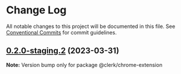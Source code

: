 # Change Log

All notable changes to this project will be documented in this file.
See [Conventional Commits](https://conventionalcommits.org) for commit guidelines.

## [0.2.0-staging.2](https://github.com/clerkinc/javascript/compare/@clerk/chrome-extension@0.2.0-staging.1...@clerk/chrome-extension@0.2.0-staging.2) (2023-03-31)

**Note:** Version bump only for package @clerk/chrome-extension
